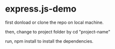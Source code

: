 # express.js-demo

first donload or clone the repo on local machine.

then, change to project folder by cd "project-name"

run, npm install to install the dependencies.